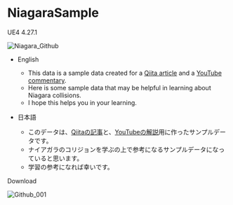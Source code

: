 # NiagaraSample
UE4 4.27.1

![Niagara_Github](https://user-images.githubusercontent.com/62424367/141428341-c626d104-4675-4db1-82d5-3988f33698ae.gif)

- English
  - This data is a sample data created for a [Qiita article](https://qiita.com/O_Y_G) and a [YouTube commentary](https://youtu.be/9x5EpHmfFQo).
  - Here is some sample data that may be helpful in learning about Niagara collisions.
  - I hope this helps you in your learning.

- 日本語
  - このデータは、[Qiitaの記事](https://qiita.com/O_Y_G)と、[YouTubeの解説](https://youtu.be/wYq2SR63vkM)用に作ったサンプルデータです。
  - ナイアガラのコリジョンを学ぶの上で参考になるサンプルデータになっていると思います。
  - 学習の参考になれば幸いです。



Download

![Github_001](https://user-images.githubusercontent.com/62424367/141426297-8048914d-5ddc-4b1b-87d8-090c225c7595.jpg)
